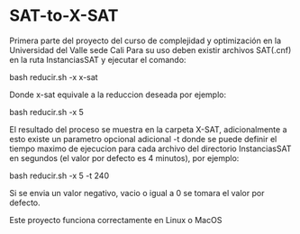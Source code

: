 # SAT-to-X-SAT
Primera parte del proyecto del curso de complejidad y optimización en la Universidad del Valle sede Cali
Para su uso deben existir archivos SAT(.cnf) en la ruta InstanciasSAT y ejecutar el comando:

bash reducir.sh -x x-sat

Donde x-sat equivale a la reduccion deseada por ejemplo:

bash reducir.sh -x 5

El resultado del proceso se muestra en la carpeta X-SAT, adicionalmente a esto existe un parametro opcional adicional -t donde se puede definir el tiempo maximo de ejecucion para cada archivo del directorio InstanciasSAT en segundos (el valor por defecto es 4 minutos), por ejemplo:

bash reducir.sh -x 5 -t 240

Si se envia un valor negativo, vacio o igual a 0 se tomara el valor por defecto.

Este proyecto funciona correctamente en Linux o MacOS
